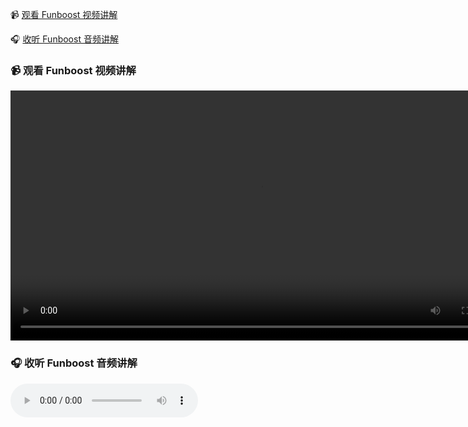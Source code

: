 
📹 [观看 Funboost 视频讲解](https://ydf0509.github.io/funboost_git_pages/player.html)

🎧 [收听 Funboost 音频讲解](https://github.com/ydf0509/funboost_git_pages/player.html)

<h3>📹 观看 Funboost 视频讲解</h2>
<video controls width="800" src="视频-Funboost_视频.mp4">
    您的浏览器不支持视频播放。
</video>

<h3>🎧 收听 Funboost 音频讲解</h2>
<audio controls src="音频-funboost_音频.mp4">
    您的浏览器不支持音频播放。
</audio>